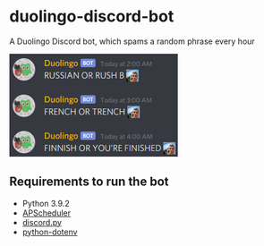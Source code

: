 # duolingo-discord-bot
A Duolingo Discord bot, which spams a random phrase every hour

![Example screenshot](https://github.com/ProudlyTM/duolingo-discord-bot/blob/main/screenshot.png)

## Requirements to run the bot
* Python 3.9.2
* [APScheduler](https://pypi.org/project/APScheduler/)
* [discord.py](https://pypi.org/project/discord.py/)
* [python-dotenv](https://pypi.org/project/python-dotenv/)
